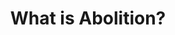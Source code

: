 ---
title: What is Abolition?
description: "A Reading List by Camila"
link: "https://docs.google.com/document/d/1zEaw-QWjN8kTnmYS5FGEYnW7NN2FnRgYAW5_M86Q4U8/edit"
---